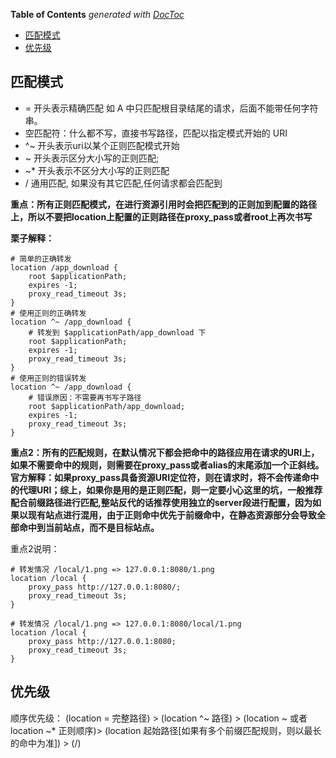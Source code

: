 <!-- START doctoc generated TOC please keep comment here to allow auto update -->
<!-- DON'T EDIT THIS SECTION, INSTEAD RE-RUN doctoc TO UPDATE -->
**Table of Contents**  *generated with [DocToc](https://github.com/thlorenz/doctoc)*

- [匹配模式](#%E5%8C%B9%E9%85%8D%E6%A8%A1%E5%BC%8F)
- [优先级](#%E4%BC%98%E5%85%88%E7%BA%A7)

<!-- END doctoc generated TOC please keep comment here to allow auto update -->

## 匹配模式

- = 开头表示精确匹配 如 A 中只匹配根目录结尾的请求，后面不能带任何字符串。
- 空匹配符：什么都不写，直接书写路径，匹配以指定模式开始的 URI
- ^~ 开头表示uri以某个正则匹配模式开始
- ~ 开头表示区分大小写的正则匹配;
- ~* 开头表示不区分大小写的正则匹配
- / 通用匹配, 如果没有其它匹配,任何请求都会匹配到

**重点：所有正则匹配模式，在进行资源引用时会把匹配到的正则加到配置的路径上，所以不要把location上配置的正则路径在proxy_pass或者root上再次书写**

**栗子解释：**

~~~nginx
# 简单的正确转发
location /app_download {
    root $applicationPath;
    expires -1;
    proxy_read_timeout 3s;
}
# 使用正则的正确转发
location ^~ /app_download {
    # 转发到 $applicationPath/app_download 下
    root $applicationPath;
    expires -1;
    proxy_read_timeout 3s;
}
# 使用正则的错误转发
location ^~ /app_download {
    # 错误原因：不需要再书写子路径
    root $applicationPath/app_download;
    expires -1;
    proxy_read_timeout 3s;
}
~~~

**重点2：所有的匹配规则，在默认情况下都会把命中的路径应用在请求的URI上，如果不需要命中的规则，则需要在proxy_pass或者alias的末尾添加一个正斜线。官方解释：如果proxy_pass具备资源URI定位符，则在请求时，将不会传递命中的代理URI；综上，如果你是用的是正则匹配，则一定要小心这里的坑，一般推荐配合前缀路径进行匹配,整站反代的话推荐使用独立的server段进行配置，因为如果以现有站点进行混用，由于正则命中优先于前缀命中，在静态资源部分会导致全部命中到当前站点，而不是目标站点。**

重点2说明：

~~~nginx
# 转发情况 /local/1.png => 127.0.0.1:8080/1.png
location /local {
    proxy_pass http://127.0.0.1:8080/;
    proxy_read_timeout 3s;
}

# 转发情况 /local/1.png => 127.0.0.1:8080/local/1.png
location /local {
    proxy_pass http://127.0.0.1:8080;
    proxy_read_timeout 3s;
}
~~~



## 优先级

顺序优先级：
(location = 完整路径) >  (location ^~ 路径) > (location ~ 或者 location ~* 正则顺序)> (location 起始路径[如果有多个前缀匹配规则，则以最长的命中为准])  > (/)
